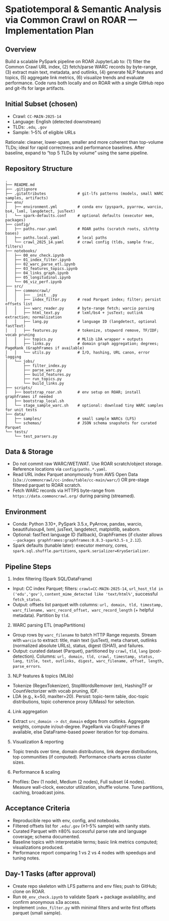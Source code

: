 # Spatiotemporal & Semantic Analysis via Common Crawl on ROAR — Implementation Plan

## Overview

Build a scalable PySpark pipeline on ROAR JupyterLab to: (1) filter the Common Crawl URL index, (2) fetch/parse WARC records by byte-range, (3) extract main text, metadata, and outlinks, (4) generate NLP features and topics, (5) aggregate link metrics, (6) visualize trends and evaluate performance. Code runs both locally and on ROAR with a single GitHub repo and git-lfs for large artifacts.

## Initial Subset (chosen)

- Crawl: `CC-MAIN-2025-14`
- Language: English (detected downstream)
- TLDs: `.edu`, `.gov`
- Sample: 1–5% of eligible URLs

Rationale: cleaner, lower-spam, smaller and more coherent than top-volume TLDs; ideal for rapid correctness and performance baselines. After baseline, expand to “top 5 TLDs by volume” using the same pipeline.

## Repository Structure

```
.
├── README.md
├── .gitignore
├── .gitattributes              # git-lfs patterns (models, small WARC samples, artifacts)
├── env/
│   ├── environment.yml         # conda env (pyspark, pyarrow, warcio, bs4, lxml, langdetect, jusText)
│   └── spark-defaults.conf     # optional defaults (executor mem, packages)
├── config/
│   ├── paths.roar.yaml         # ROAR paths (scratch roots, s3/http bases)
│   ├── paths.local.yaml        # local paths
│   └── crawl_2025_14.yaml      # crawl config (tlds, sample frac, filters)
├── notebooks/
│   ├── 00_env_check.ipynb
│   ├── 01_index_filter.ipynb
│   ├── 02_warc_parse_etl.ipynb
│   ├── 03_features_topics.ipynb
│   ├── 04_links_graph.ipynb
│   ├── 05_longitudinal.ipynb
│   └── 06_viz_perf.ipynb
├── src/
│   ├── commoncrawl/
│   │   ├── __init__.py
│   │   ├── index_filter.py     # read Parquet index; filter; persist offsets list
│   │   ├── warc_reader.py      # byte-range fetch; warcio parsing
│   │   ├── html_text.py        # lxml/bs4 + jusText; outlink extraction; normalization
│   │   ├── lang.py             # language ID (langdetect, optional fastText)
│   │   ├── features.py         # tokenize, stopword remove, TF/IDF; vocab pruning
│   │   ├── topics.py           # MLlib LDA wrapper + outputs
│   │   ├── links.py            # domain graph aggregation; degrees; PageRank (GraphFrames if available)
│   │   └── utils.py            # I/O, hashing, URL canon, error logging
│   └── jobs/
│       ├── filter_index.py
│       ├── parse_warc.py
│       ├── build_features.py
│       ├── run_topics.py
│       └── build_links.py
├── scripts/
│   ├── bootstrap_roar.sh       # env setup on ROAR; install graphframes if needed
│   ├── bootstrap_local.sh
│   └── stage_sample_warc.sh    # optional: download tiny WARC samples for unit tests
├── data/
│   ├── samples/                # small sample WARCs (LFS)
│   └── schemas/                # JSON schema snapshots for curated Parquet
└── tests/
    └── test_parsers.py
```

## Data & Storage

- Do not commit raw WARC/WET/WAT. Use ROAR scratch/object storage. Reference locations via `config/paths.*.yaml`.
- Read URL index Parquet anonymously from AWS Open Data (`s3a://commoncrawl/cc-index/table/cc-main/warc/`) OR pre-stage filtered parquet to ROAR scratch.
- Fetch WARC records via HTTPS byte-range from `https://data.commoncrawl.org/` during parsing (streamed).

## Environment

- Conda: Python 3.10+, PySpark 3.5.x, PyArrow, pandas, warcio, beautifulsoup4, lxml, jusText, langdetect, matplotlib, seaborn.
- Optional: fastText language ID (fallback), GraphFrames (if cluster allows `--packages graphframes:graphframes:0.8.3-spark3.5-s_2.12`).
- Spark defaults (tunable later): executor memory, cores, `spark.sql.shuffle.partitions`, `spark.serializer=KryoSerializer`.

## Pipeline Steps

1) Index filtering (Spark SQL/DataFrame)

- Input: CC index Parquet; filters: `crawl=CC-MAIN-2025-14`, `url_host_tld in ('edu','gov')`, `content_mime_detected like 'text/html%'`, successful `fetch_status`.
- Output: offsets list parquet with columns: `url, domain, tld, timestamp, warc_filename, warc_record_offset, warc_record_length` (+ helpful metadata). Partition by `tld`.

2) WARC parsing ETL (mapPartitions)

- Group rows by `warc_filename` to batch HTTP Range requests. Stream with `warcio` to extract: title, main text (jusText), meta charset, outlinks (normalized absolute URLs), status, digest (SHA1), and failures.
- Output: curated dataset (Parquet), partitioned by `crawl`, `tld`, `lang` (post-detection). Columns: `url, domain, tld, crawl, timestamp, status, lang, title, text, outlinks, digest, warc_filename, offset, length, parse_errors`.

3) NLP features & topics (MLlib)

- Tokenize (RegexTokenizer), StopWordsRemover (en), HashingTF or CountVectorizer with vocab pruning, IDF.
- LDA (e.g., k=50, maxIter=20). Persist: topic-term table, doc-topic distributions, topic coherence proxy (UMass) for selection.

4) Link aggregation

- Extract `src_domain -> dst_domain` edges from outlinks. Aggregate weights, compute in/out-degree. PageRank via GraphFrames if available, else DataFrame-based power iteration for top domains.

5) Visualization & reporting

- Topic trends over time, domain distributions, link degree distributions, top communities (if computed). Performance charts across cluster sizes.

6) Performance & scaling

- Profiles: Dev (1 node), Medium (2 nodes), Full subset (4 nodes). Measure wall-clock, executor utilization, shuffle volume. Tune partitions, caching, broadcast joins.

## Acceptance Criteria

- Reproducible repo with env, config, and notebooks.
- Filtered offsets list for `.edu/.gov` (≥1–5% sample) with sanity stats.
- Curated Parquet with ≥80% successful parse rate and language coverage; schema documented.
- Baseline topics with interpretable terms; basic link metrics computed; visualizations produced.
- Performance report comparing 1 vs 2 vs 4 nodes with speedups and tuning notes.

## Day-1 Tasks (after approval)

- Create repo skeleton with LFS patterns and env files; push to GitHub; clone on ROAR.
- Run `00_env_check.ipynb` to validate Spark + package availability, and confirm anonymous s3a access.
- Implement `index_filter.py` with minimal filters and write first offsets parquet (small sample).